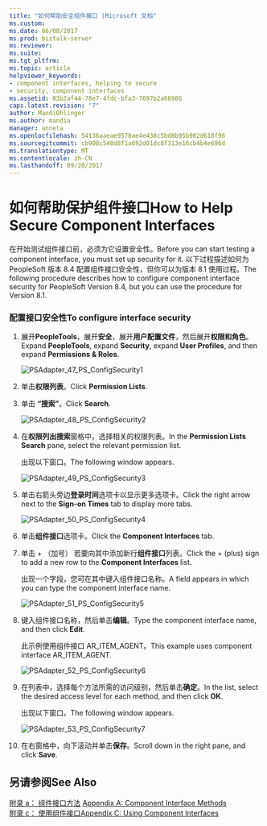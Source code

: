 ```yaml
---
title: "如何帮助安全组件接口 |Microsoft 文档"
ms.custom: 
ms.date: 06/08/2017
ms.prod: biztalk-server
ms.reviewer: 
ms.suite: 
ms.tgt_pltfrm: 
ms.topic: article
helpviewer_keywords:
- component interfaces, helping to secure
- security, component interfaces
ms.assetid: 03b2af44-78e7-4fdc-bfa3-7697b2a60986
caps.latest.revision: "7"
author: MandiOhlinger
ms.author: mandia
manager: anneta
ms.openlocfilehash: 54136aaeae9578ae4e438c5bd8b95b902d618f96
ms.sourcegitcommit: cb908c540d8f1a692d01dc8f313e16cb4b4e696d
ms.translationtype: MT
ms.contentlocale: zh-CN
ms.lasthandoff: 09/20/2017
---
```

# <a name="how-to-help-secure-component-interfaces"></a><span data-ttu-id="257ca-102">如何帮助保护组件接口</span><span class="sxs-lookup"><span data-stu-id="257ca-102">How to Help Secure Component Interfaces</span></span>
<span data-ttu-id="257ca-103">在开始测试组件接口前，必须为它设置安全性。</span><span class="sxs-lookup"><span data-stu-id="257ca-103">Before you can start testing a component interface, you must set up security for it.</span></span> <span data-ttu-id="257ca-104">以下过程描述如何为 PeopleSoft 版本 8.4 配置组件接口安全性，但你可以为版本 8.1 使用过程。</span><span class="sxs-lookup"><span data-stu-id="257ca-104">The following procedure describes how to configure component interface security for PeopleSoft Version 8.4, but you can use the procedure for Version 8.1.</span></span>  
  
### <a name="to-configure-interface-security"></a><span data-ttu-id="257ca-105">配置接口安全性</span><span class="sxs-lookup"><span data-stu-id="257ca-105">To configure interface security</span></span>  
  
1.  <span data-ttu-id="257ca-106">展开**PeopleTools**，展开**安全**，展开**用户配置文件**，然后展开**权限和角色**。</span><span class="sxs-lookup"><span data-stu-id="257ca-106">Expand **PeopleTools**, expand **Security**, expand **User Profiles**, and then expand **Permissions & Roles**.</span></span>  
  
     ![](../core/media/psadapter-47-ps-configsecurity1.gif "PSAdapter_47_PS_ConfigSecurity1")  
  
2.  <span data-ttu-id="257ca-107">单击**权限列表**。</span><span class="sxs-lookup"><span data-stu-id="257ca-107">Click **Permission Lists**.</span></span>  
  
3.  <span data-ttu-id="257ca-108">单击 **“搜索”**。</span><span class="sxs-lookup"><span data-stu-id="257ca-108">Click **Search**.</span></span>  
  
     ![](../core/media/psadapter-48-ps-configsecurity2.gif "PSAdapter_48_PS_ConfigSecurity2")  
  
4.  <span data-ttu-id="257ca-109">在**权限列出搜索**窗格中，选择相关的权限列表。</span><span class="sxs-lookup"><span data-stu-id="257ca-109">In the **Permission Lists Search** pane, select the relevant permission list.</span></span>  
  
     <span data-ttu-id="257ca-110">出现以下窗口。</span><span class="sxs-lookup"><span data-stu-id="257ca-110">The following window appears.</span></span>  
  
     ![](../core/media/psadapter-49-ps-configsecurity3.gif "PSAdapter_49_PS_ConfigSecurity3")  
  
5.  <span data-ttu-id="257ca-111">单击右箭头旁边**登录时间**选项卡以显示更多选项卡。</span><span class="sxs-lookup"><span data-stu-id="257ca-111">Click the right arrow next to the **Sign-on Times** tab to display more tabs.</span></span>  
  
     ![](../core/media/psadapter-50-ps-configsecurity4.gif "PSAdapter_50_PS_ConfigSecurity4")  
  
6.  <span data-ttu-id="257ca-112">单击**组件接口**选项卡。</span><span class="sxs-lookup"><span data-stu-id="257ca-112">Click the **Component Interfaces** tab.</span></span>  
  
7.  <span data-ttu-id="257ca-113">单击 + （加号） 若要向其中添加新行**组件接口**列表。</span><span class="sxs-lookup"><span data-stu-id="257ca-113">Click the + (plus) sign to add a new row to the **Component Interfaces** list.</span></span>  
  
     <span data-ttu-id="257ca-114">出现一个字段，您可在其中键入组件接口名称。</span><span class="sxs-lookup"><span data-stu-id="257ca-114">A field appears in which you can type the component interface name.</span></span>  
  
     ![](../core/media/psadapter-51-ps-configsecurity5.gif "PSAdapter_51_PS_ConfigSecurity5")  
  
8.  <span data-ttu-id="257ca-115">键入组件接口名称，然后单击**编辑**。</span><span class="sxs-lookup"><span data-stu-id="257ca-115">Type the component interface name, and then click **Edit**.</span></span>  
  
     <span data-ttu-id="257ca-116">此示例使用组件接口 AR_ITEM_AGENT。</span><span class="sxs-lookup"><span data-stu-id="257ca-116">This example uses component interface AR_ITEM_AGENT.</span></span>  
  
     ![](../core/media/psadapter-52-ps-configsecurity6.gif "PSAdapter_52_PS_ConfigSecurity6")  
  
9. <span data-ttu-id="257ca-117">在列表中，选择每个方法所需的访问级别，然后单击**确定**。</span><span class="sxs-lookup"><span data-stu-id="257ca-117">In the list, select the desired access level for each method, and then click **OK**.</span></span>  
  
     <span data-ttu-id="257ca-118">出现以下窗口。</span><span class="sxs-lookup"><span data-stu-id="257ca-118">The following window appears.</span></span>  
  
     ![](../core/media/psadapter-53-ps-configsecurity7.gif "PSAdapter_53_PS_ConfigSecurity7")  
  
10. <span data-ttu-id="257ca-119">在右窗格中，向下滚动并单击**保存**。</span><span class="sxs-lookup"><span data-stu-id="257ca-119">Scroll down in the right pane, and click **Save**.</span></span>  
  
## <a name="see-also"></a><span data-ttu-id="257ca-120">另请参阅</span><span class="sxs-lookup"><span data-stu-id="257ca-120">See Also</span></span>  
 <span data-ttu-id="257ca-121">[附录 a： 组件接口方法](../core/appendix-a-component-interface-methods.md) </span><span class="sxs-lookup"><span data-stu-id="257ca-121">[Appendix A: Component Interface Methods](../core/appendix-a-component-interface-methods.md) </span></span>  
 [<span data-ttu-id="257ca-122">附录 c： 使用组件接口</span><span class="sxs-lookup"><span data-stu-id="257ca-122">Appendix C: Using Component Interfaces</span></span>](../core/appendix-c-using-component-interfaces.md)